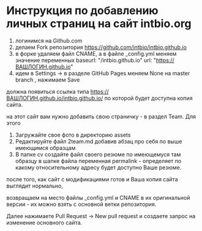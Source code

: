 # Инструкция по добавлению личных страниц на сайт intbio.org

1) логинимся на Github.com
2) делаем Fork репозитория https://github.com/intbio/intbio.github.io
3) в форке удаляем файл CNAME, а в файле _config.yml
меняем значение переменных 
baseurl: "/intbio.github.io"
url: "https://ВАШЛОГИН.github.io"
4) идем в Settings -> в разделе GitHub Pages
меняем None на master branch , нажимаем Save

должна появиться ссылка типа https://ВАШЛОГИН.github.io/intbio.github.io/
по которой будет доступна копия сайта.

на этот сайт вам нужно добавить свою страничку - в раздел Team.
Для этого
1) Загружайте свое фото в директорию assets
2) Редактируйте файл 2team.md добавив абзац про себя по выше имеющимся образцам
3) В папке cv создайте файл своего резюме по имеющемуся там образцу
в шапке файла переменная permalink - определяет по какому относительному адресу будет доступно Ваше резюме.


после того, как сайт с модификациями готов и Ваша копия сайта выглядит нормально,

возвращаем на место файлы _config.yml и CNAME в их оригинальной версии - их можно взять с основной ветки репозитория.

Далее нажимаете Pull Request -> New pull request
и создаете запрос на изменение основного сайта.
